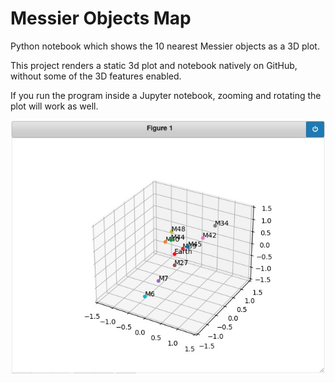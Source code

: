 # Messier Objects Map
Python notebook which shows the 10 nearest Messier objects as a 3D plot.

This project renders a static 3d plot and notebook natively on GitHub, without some of the 3D features enabled. 

If you run the program inside a Jupyter notebook, zooming and rotating the plot will work as well.

![Messier Object Plot](plot.jpg)

